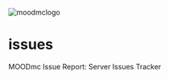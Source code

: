 ![moodmclogo](https://i.ibb.co/gPDP484/moodmcwebsitelogo.png)

# issues
MOODmc Issue Report: Server Issues Tracker
